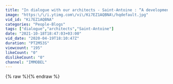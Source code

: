 ```yaml
---
title: "In dialogue with our architects - Saint-Antoine : “A development in keeping with its period”"
image: "https:\/\/i.ytimg.com\/vi\/Ki7EZ1AQBNA\/hqdefault.jpg"
vid_id: "Ki7EZ1AQBNA"
categories: "People-Blogs"
tags: ["dialogue","architects","Saint-Antoine"]
date: "2021-10-18T18:47:03+03:00"
vid_date: "2020-04-19T18:10:47Z"
duration: "PT2M53S"
viewcount: "195"
likeCount: "0"
dislikeCount: "0"
channel: "IMMOBEL"
---
```

{% raw %}{% endraw %}
